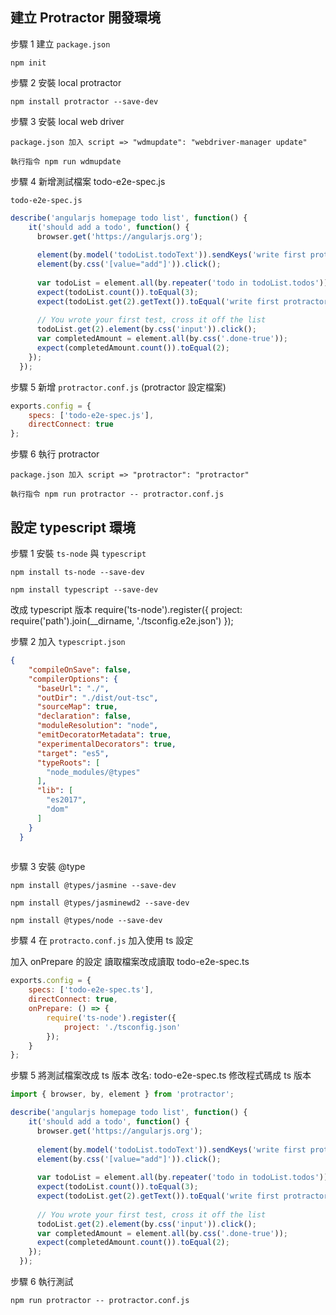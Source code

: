 ﻿## 建立 Protractor 開發環境
步驟 1 建立 `package.json`

`npm init`

步驟 2 安裝 local protractor

`npm install protractor --save-dev`

步驟 3 安裝 local web driver

`package.json 加入 script => "wdmupdate": "webdriver-manager update"`

`執行指令 npm run wdmupdate`

步驟 4 新增測試檔案 todo-e2e-spec.js

`todo-e2e-spec.js`
``` js
describe('angularjs homepage todo list', function() {
    it('should add a todo', function() {
      browser.get('https://angularjs.org');
  
      element(by.model('todoList.todoText')).sendKeys('write first protractor test');
      element(by.css('[value="add"]')).click();
  
      var todoList = element.all(by.repeater('todo in todoList.todos'));
      expect(todoList.count()).toEqual(3);
      expect(todoList.get(2).getText()).toEqual('write first protractor test');
  
      // You wrote your first test, cross it off the list
      todoList.get(2).element(by.css('input')).click();
      var completedAmount = element.all(by.css('.done-true'));
      expect(completedAmount.count()).toEqual(2);
    });
  });
```

步驟 5 新增 `protractor.conf.js` (protractor 設定檔案)
``` js
exports.config = {
	specs: ['todo-e2e-spec.js'],
    directConnect: true
};
```

步驟 6 執行 protractor

`package.json 加入 script => "protractor": "protractor"`

`執行指令 npm run protractor -- protractor.conf.js`


## 設定 typescript 環境

步驟 1 安裝 `ts-node` 與 `typescript`

`npm install ts-node --save-dev`

`npm install typescript --save-dev`


改成 typescript 版本
require('ts-node').register({
      project: require('path').join(__dirname, './tsconfig.e2e.json')
    });

步驟 2 加入 `typescript.json`

``` json
{
    "compileOnSave": false,
    "compilerOptions": {
      "baseUrl": "./",
      "outDir": "./dist/out-tsc",
      "sourceMap": true,
      "declaration": false,
      "moduleResolution": "node",
      "emitDecoratorMetadata": true,
      "experimentalDecorators": true,
      "target": "es5",
      "typeRoots": [
        "node_modules/@types"
      ],
      "lib": [
        "es2017",
        "dom"
      ]
    }
  }
  
```

步驟 3 安裝 @type

`npm install @types/jasmine --save-dev`

`npm install @types/jasminewd2 --save-dev`

`npm install @types/node --save-dev`

步驟 4 在 `protracto.conf.js` 加入使用 ts 設定

加入 onPrepare 的設定
讀取檔案改成讀取 todo-e2e-spec.ts
``` js
exports.config = {
    specs: ['todo-e2e-spec.ts'],
    directConnect: true,
    onPrepare: () => {
        require('ts-node').register({
            project: './tsconfig.json'
        });
    }
};
```

步驟 5 將測試檔案改成 ts 版本
改名: todo-e2e-spec.ts
修改程式碼成 ts 版本

``` ts
import { browser, by, element } from 'protractor';

describe('angularjs homepage todo list', function() {
    it('should add a todo', function() {
      browser.get('https://angularjs.org');
  
      element(by.model('todoList.todoText')).sendKeys('write first protractor test');
      element(by.css('[value="add"]')).click();
  
      var todoList = element.all(by.repeater('todo in todoList.todos'));
      expect(todoList.count()).toEqual(3);
      expect(todoList.get(2).getText()).toEqual('write first protractor test');
  
      // You wrote your first test, cross it off the list
      todoList.get(2).element(by.css('input')).click();
      var completedAmount = element.all(by.css('.done-true'));
      expect(completedAmount.count()).toEqual(2);
    });
  });
```
步驟 6 執行測試

`npm run protractor -- protractor.conf.js`
